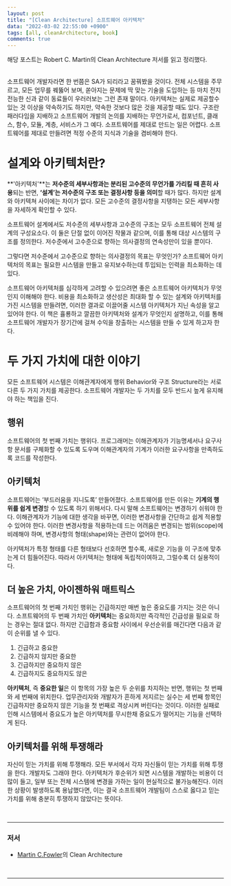 ```yaml
---
layout: post
title: "[Clean Architecture] 소프트웨어 아키텍처"
data: "2022-03-02 22:55:00 +0900"
tags: [all, cleanArchitecture, book]
comments: true
---
```


해당 포스트는 Robert C. Martin의 Clean Architecture 저서를 읽고 정리했다.
<br>
<br>

소프트웨어 개발자라면 한 번쯤은 SA가 되리라고 꿈꿔봤을 것이다. 전체 시스템을 주무르고, 모든 업무를 꿰뚫어 보며, 쏟아지는 문제에 딱 맞는 기술을 도입하는 등 마치 전지전능한 신과 같이 동료들이 우러러보는 그런 존재 말이다.
아키텍쳐는 실제로 제공할수 있는 것 이상을 약속하기도 하지만, 약속한 것보다 많은 것을 제공할 때도 있다.
구조란 패러다임을 지배하고 소프트웨어 개발의 논의를 지배하는 무언가로서, 컴포넌트, 클래스, 함수, 모듈, 계층, 서비스가 그 예다.
소프트웨어를 제대로 만드는 일은 어렵다. 소프트웨어를 제대로 만들려면 적정 수준의 지식과 기술을 겸비해야 한다.
<br>

# 설계와 아키텍처란?

**'아키텍처'**는 **저수준의 세부사항과는 분리된 고수준의 무언가를 가리킬 때 흔히 사용**되는 반면, **‘설계’는 저수준의 구조 또는 결정사항 등을 의미**할 때가 많다. 하지만 설계와 아키텍쳐 사이에는 차이가 없다. 모든 고수준의 결정사항을 지탱하는 모든 세부사항을 자세하게 확인할 수 있다.

소프트웨어 설계에서도 저수준의 세부사항과 고수준의 구조는 모두 소프트웨어 전체 설계의 구성요소다. 이 둘은 단절 없이 이어진 작물과 같으며, 이를 통해 대상 시스템의 구조를 정의한다. 저수준에서 고수준으로 향하는 의사결정의 연속성만이 있을 뿐이다.

그렇다면 저수준에서 고수준으로 향하는 의사결정의 목표는 무엇인가? 소프트웨어 아키텍처의 목표는 필요한 시스템을 만들고 유지보수하는데 투입되는 인력을 최소화하는 데 있다.

소프트웨어 아키텍처를 심각하게 고려할 수 있으려면 좋은 소프트웨어 아키텍처가 무엇인지 이해해야 한다. 비용을 최소화하고 생산성은 최대화 할 수 있는 설계와 아키텍처를 가진 시스템을 만들려면, 이러한 결과로 이끌어줄 시스템 아키텍처가 지닌 속성을 알고 있어야 한다. 이 책은 휼룡하고 깔끔한 아키텍처와 설계가 무엇인지 설명하고, 이를 통해 소프트웨어 개발자가 장기간에 걸쳐 수익을 창출하는 시스템을 만들 수 있게 하고자 한다.
<br>

# 두 가지 가치에 대한 이야기

모든 소프트웨어 시스템은 이해관계자에게 행위 Behavior와 구조 Structure라는 서로 다른 두 가지 가치를 제공한다. 소프트웨어 개발자는 두 가치를 모두 반드시 높게 유지해야 하는 책임을 진다.

## 행위

소프트웨어의 첫 번째 가치는 행위다. 프로그래머는 이해관계자가 기능명세서나 요구사항 문서를 구체화할 수 있도록 도우며 이해관계자의 기계가 이러한 요구사항을 만족하도록 코드를 작성한다.

## 아키텍처

소프트웨어는 ‘부드러움을 지니도록’ 만들어졌다. 소프트웨어를 만든 이유는 **기계의 행위를 쉽게 변경**할 수 있도록 하기 위해서다. 다시 말해 소프트웨어는 변경하기 쉬워야 한다. 이해관계자가 기능에 대한 생각을 바꾸면, 이러한 변경사항을 간단하고 쉽게 적용할 수 있어야 한다. 이러한 변경사항을 적용하는데 드는 어려움은 변경되는 범위(scope)에 비례해야 하며, 변경사항의 형태(shape)와는 관련이 없어야 한다.

아키텍처가 특정 형태를 다른 형태보다 선호하면 할수록, 새로운 기능을 이 구조에 맞추는게 더 힘들어진다. 따라서 아키텍처는 형태에 독립적이여하고, 그럴수록 더 실용적이다.

## 더 높은 가치, 아이젠하워 매트릭스

소프트웨어의 첫 번째 가치인 행위는 긴급하지만 매번 높은 중요도를 가지는 것은 아니다. 소프트웨어의 두 번째 가치인 **아키텍처**는 중요하지만 즉각적인 긴급성을 필요로 하는 경우는 절대 없다. 하지만 긴급함과 중요함 사이에서 우선순위를 매긴다면 다음과 같이 순위를 낼 수 있다.

1. 긴급하고 중요한
2. 긴급하지 않지만 중요한
3. 긴급하지만 중요하지 않은
4. 긴급하지도 중요하지도 않은

**아키텍처**, 즉 **중요한 일**은 이 항목의 가장 높은 두 순위를 차지하는 반면, 행위는 첫 번째와 세 번째에 위치한다. 업무관리자와 개발자가 흔하게 저지르는 실수는 세 번째 항목인 긴급하지만 중요하지 않은 기능을 첫 번째로 격상시켜 버린다는 것이다. 이러한 실패로 인해 시스템에서 중요도가 높은 아키텍처를 무시한채 중요도가 떨어지는 기능을 선택하게 된다.

## 아키텍처를 위해 투쟁해라

자신이 믿는 가치를 위해 투쟁해라. 모든 부서에서 각자 자신들이 믿는 가치를 위해 투쟁을 한다. 개발자도 그래야 한다. 아키텍처가 후순위가 되면 시스템을 개발하는 비용이 더 많이 들고, 일부 또는 전체 시스템에 변경을 가하는 일이 현실적으로 불가능해진다. 이러한 상황이 발생하도록 용납했다면, 이는 결국 소프트웨어 개발팀이 스스로 옳다고 믿는 가치를 위해 충분히 투쟁하지 않았다는 뜻이다.

<br>

---

### 저서

- <a href="https://martinfowler.com" target="_blank">Martin C.Fowler</a>의 Clean Architecture

<br>

---
